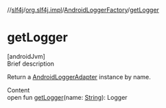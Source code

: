 //[slf4j](../../index.md)/[org.slf4j.impl](../index.md)/[AndroidLoggerFactory](index.md)/[getLogger](get-logger.md)



# getLogger  
[androidJvm]  
Brief description  


Return a [AndroidLoggerAdapter](../-android-logger-adapter/index.md) instance by name.

  
Content  
open fun [getLogger](get-logger.md)(name: [String](https://docs.oracle.com/javase/8/docs/api/java/lang/String.html)): Logger  



